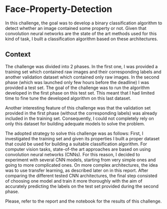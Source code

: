 # Face-Property-Detection

In this challenge, the goal was to develop a binary classification algorithm to detect whether an image contained some property or not. Given that convolution neural networks are the state of the art methods used for this kind of task, I built a classification algorithm based on these architectures. 

##  Context
The challenge was divided into 2 phases. In the first one, I was provided a training set which contained raw images and their corresponding labels and another validation dataset which contained only raw images. In the second phase (which was launched only few hours before the deadline) I was provided a test set. The goal of the challenge was to run the algorithm developed in the first phase on this test set. This meant that I had limited time to fine tune the developed algorithm on this last dataset. 

Another interesting feature of this challenge was that the validation set provided in the first phase (without the corresponding labels) was already included in the training set. Consequently, I could not completely rely on only this dataset for building adequate models to solve the problem. 

The adopted strategy to solve this challenge was as follows: First, I investigated the training set and given its properties I built a proper dataset that could be used for building a suitable classification algorithm. For computer vision tasks, state-of-the art approaches are based on using convolution neural networks (CNNs). For this reason, I decided to experiment with several CNN models, starting from very simple ones and going to more complicated ones. On more complex architectures, the idea was to use transfer learning, as described later on in this report. After comparing the different tested CNN architectures, the final step consisted of choosing one model and train it more thoroughly with the aim of accurately predicting the labels on the test set provided during the second phase. 

Please, refer to the report and the notebook for the results of this challenge.

